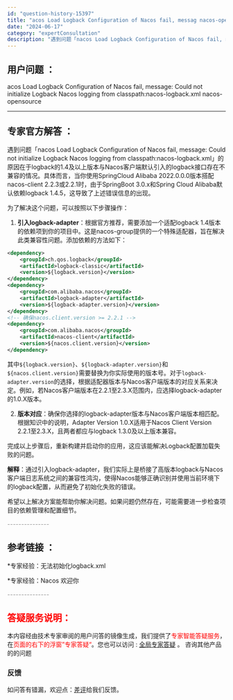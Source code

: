 ```yaml
---
id: "question-history-15397"
title: "acos Load Logback Configuration of Nacos fail, messag nacos-opensource"
date: "2024-06-17"
category: "expertConsultation"
description: "遇到问题「nacos Load Logback Configuration of Nacos fail, message: Could not initialize Logback Nacos logging from classpath:nacos-logback.xml」的原因在于logback"
---
```


## 用户问题 ： 
 acos Load Logback Configuration of Nacos fail, message: Could not initialize Logback Nacos logging from classpath:nacos-logback.xml nacos-opensource 

---------------
## 专家官方解答 ：

遇到问题「nacos Load Logback Configuration of Nacos fail, message: Could not initialize Logback Nacos logging from classpath:nacos-logback.xml」的原因在于logback的1.4及以上版本与Nacos客户端默认引入的logback接口存在不兼容的情况。具体而言，当你使用SpringCloud Alibaba 2022.0.0.0版本搭配nacos-client 2.2.3或2.2.1时，由于SpringBoot 3.0.x和Spring Cloud Alibaba默认依赖logback 1.4.5，这导致了上述错误信息的出现。

为了解决这个问题，可以按照以下步骤操作：

1. **引入logback-adapter**：根据官方推荐，需要添加一个适配logback 1.4版本的依赖项到你的项目中。这是nacos-group提供的一个特殊适配器，旨在解决此类兼容性问题。添加依赖的方法如下：

```xml
<dependency>
    <groupId>ch.qos.logback</groupId>
    <artifactId>logback-classic</artifactId>
    <version>${logback.version}</version>
</dependency>
<dependency>
    <groupId>com.alibaba.nacos</groupId>
    <artifactId>logback-adapter</artifactId>
    <version>${logback-adapter.version}</version>
</dependency>
<!-- 确保nacos.client.version >= 2.2.1 -->
<dependency>
    <groupId>com.alibaba.nacos</groupId>
    <artifactId>nacos-client</artifactId>
    <version>${nacos.client.version}</version>
</dependency>
```

   其中`${logback.version}`、`${logback-adapter.version}`和`${nacos.client.version}`需要替换为你实际使用的版本号。对于`logback-adapter.version`的选择，根据适配器版本与Nacos客户端版本的对应关系来决定。例如，若Nacos客户端版本在2.2.1至2.3.X范围内，应选择logback-adapter的1.0.X版本。

2. **版本对应**：确保你选择的logback-adapter版本与Nacos客户端版本相匹配。根据知识中的说明，Adapter Version 1.0.X适用于Nacos Client Version 2.2.1至2.3.X，且两者都应与logback 1.3.0及以上版本兼容。

完成以上步骤后，重新构建并启动你的应用，这应该能解决Logback配置加载失败的问题。

**解释**：通过引入logback-adapter，我们实际上是桥接了高版本logback与Nacos客户端日志系统之间的兼容性鸿沟，使得Nacos能够正确识别并使用当前环境下的logback配置，从而避免了初始化失败的错误。

希望以上解决方案能帮助你解决问题。如果问题仍然存在，可能需要进一步检查项目的依赖管理和配置细节。


<font color="#949494">---------------</font> 


## 参考链接 ：

*专家经验：无法初始化logback.xml 
 
 *专家经验：Nacos 欢迎你 


 <font color="#949494">---------------</font> 
 


## <font color="#FF0000">答疑服务说明：</font> 

本内容经由技术专家审阅的用户问答的镜像生成，我们提供了<font color="#FF0000">专家智能答疑服务</font>，在<font color="#FF0000">页面的右下的浮窗”专家答疑“</font>。您也可以访问 : [全局专家答疑](https://opensource.alibaba.com/chatBot) 。 咨询其他产品的的问题

### 反馈
如问答有错漏，欢迎点：[差评](https://ai.nacos.io/user/feedbackByEnhancerGradePOJOID?enhancerGradePOJOId=15474)给我们反馈。
